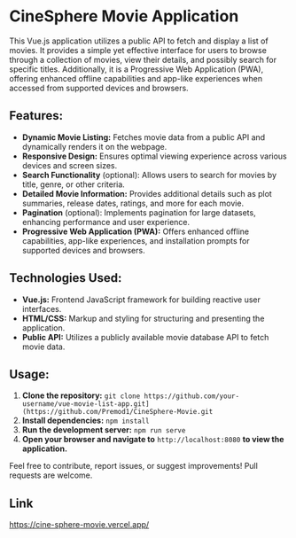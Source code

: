 # CineSphere Movie Application

This Vue.js application utilizes a public API to fetch and display a list of movies. It provides a simple yet effective interface for users to browse through a collection of movies, view their details, and possibly search for specific titles. Additionally, it is a Progressive Web Application (PWA), offering enhanced offline capabilities and app-like experiences when accessed from supported devices and browsers.

## Features:

- **Dynamic Movie Listing:** Fetches movie data from a public API and dynamically renders it on the webpage.
- **Responsive Design:** Ensures optimal viewing experience across various devices and screen sizes.
- **Search Functionality** (optional): Allows users to search for movies by title, genre, or other criteria.
- **Detailed Movie Information:** Provides additional details such as plot summaries, release dates, ratings, and more for each movie.
- **Pagination** (optional): Implements pagination for large datasets, enhancing performance and user experience.
- **Progressive Web Application (PWA):** Offers enhanced offline capabilities, app-like experiences, and installation prompts for supported devices and browsers.

## Technologies Used:

- **Vue.js:** Frontend JavaScript framework for building reactive user interfaces.
- **HTML/CSS:** Markup and styling for structuring and presenting the application.
- **Public API:** Utilizes a publicly available movie database API to fetch movie data.

## Usage:

1. **Clone the repository:** `git clone https://github.com/your-username/vue-movie-list-app.git](https://github.com/Premod1/CineSphere-Movie.git`
2. **Install dependencies:** `npm install`
3. **Run the development server:** `npm run serve`
4. **Open your browser and navigate to** `http://localhost:8080` **to view the application.**

Feel free to contribute, report issues, or suggest improvements! Pull requests are welcome.

## Link
https://cine-sphere-movie.vercel.app/
